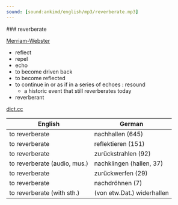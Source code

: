 ```yaml
---
sound: [sound:ankimd/english/mp3/reverberate.mp3]
---
```


\### reverberate

[Merriam-Webster](https://www.merriam-webster.com/dictionary/reverberate)

- reflect
- repel
- echo
- to become driven back
- to become reflected
- to continue in or as if in a series of echoes : resound
    - a historic event that still reverberates today
- reverberant

[dict.cc](https://www.dict.cc/reverberate)

| English        | German       |
| -------------- | ------------ |
| to reverberate | nachhallen (645) |
| to reverberate | reflektieren (151) |
| to reverberate | zurückstrahlen (92) |
| to reverberate (audio, mus.) | nachklingen (hallen, 37) |
| to reverberate | zurückwerfen (29) |
| to reverberate | nachdröhnen (7) |
| to reverberate (with sth.) | (von etw.Dat.) widerhallen |
